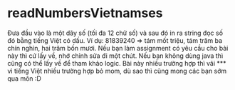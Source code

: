 # readNumbersVietnamses
Đưa đầu vào là một dãy số (tối đa 12 chữ số) và sau đó in ra string đọc số đó bằng tiếng Việt có dấu.
Ví dụ: 81839240 => tám mốt triệu, tám trăm ba chín nghìn, hai trăm bốn mươi.
Nếu bạn làm assignment có yêu cầu cho bài này thì cứ lấy về, nhớ chỉnh sửa đi một chút. Nếu bạn không dùng java thì cũng có thể lấy về để tham khảo logic.
Bài này nhiều trường hợp thì vãi *** vì tiếng Việt nhiều trường hợp bỏ mom, dù sao thì cũng mong các bạn sớm qua môn :D
